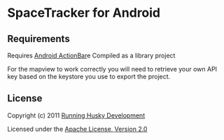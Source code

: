 # SpaceTracker for Android

## Requirements

Requires [Android ActionBar](https://github.com/johannilsson/android-actionbar)e 
Compiled as a library project

For the mapview to work correctly you will need to retrieve your own API key based on the keystore you use to export the project.

## License
Copyright (c) 2011 [Running Husky Development](http://runninghusky.com)

Licensed under the [Apache License, Version 2.0](http://www.apache.org/licenses/LICENSE-2.0.html)


